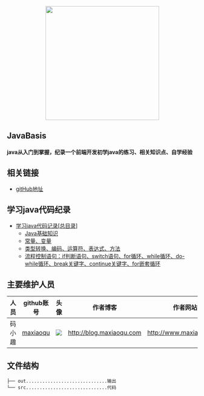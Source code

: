 <p align="center">
    <a href="http://www.maxiaoqu.com/">
        <img width="300" src="http://www.maxiaoqu.com/maxiaoqu.png">
    </a>
</p>

<h2>
    JavaBasis
    <h4>java从入门到掌握，纪录一个前端开发初学java的练习、相关知识点、自学经验</h4>
</h2>

## 相关链接
- [gitHub地址](https://github.com/maxiaoqu/JavaBasis)

## 学习java代码纪录
- [学习java代码记录[总目录]](/src/com/maxiaoquJavaBasis/)
    - [Java基础知识](/src/com/maxiaoquJavaBasis/day00-knowledge)
    - [常量、变量](/src/com/maxiaoquJavaBasis/day01-code)
    - [类型转换、编码、运算符、表达式、方法](/src/com/maxiaoquJavaBasis/day02-code)
    - [流程控制语句：if判断语句、switch语句、for循环、while循环、do-while循环、break关键字、continue关键字、for嵌套循环](/src/com/maxiaoquJavaBasis/day03-code)



## 主要维护人员
|人员|github账号|头像|作者博客|作者网站|联系邮箱|
|---|---|---|---|---|---|
|码小趣|[maxiaoqu](https://github.com/maxiaoqu) |  ![](https://avatars1.githubusercontent.com/u/25891598?s=60&v=4)|http://blog.maxiaoqu.com|http://www.maxiaoqu.com|maxiaoqu@gmail.com


## 文件结构
```shell
├── out..............................输出
└── src..............................代码
```